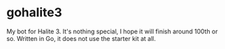 # gohalite3

My bot for Halite 3. It's nothing special, I hope it will finish around 100th or so. Written in Go, it does not use the starter kit at all.
